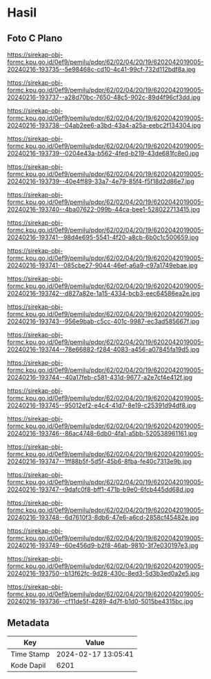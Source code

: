 # Hasil

## Foto C Plano

https://sirekap-obj-formc.kpu.go.id/0ef9/pemilu/pdpr/62/02/04/20/19/6202042019005-20240216-193735--5e98468c-cd10-4c41-99cf-732d112bdf8a.jpg

https://sirekap-obj-formc.kpu.go.id/0ef9/pemilu/pdpr/62/02/04/20/19/6202042019005-20240216-193737--a28d70bc-7650-48c5-902c-89d4f96cf3dd.jpg

https://sirekap-obj-formc.kpu.go.id/0ef9/pemilu/pdpr/62/02/04/20/19/6202042019005-20240216-193738--04ab2ee6-a3bd-43a4-a25a-eebc2f134304.jpg

https://sirekap-obj-formc.kpu.go.id/0ef9/pemilu/pdpr/62/02/04/20/19/6202042019005-20240216-193739--0204e43a-b562-4fed-b219-43de681fc8e0.jpg

https://sirekap-obj-formc.kpu.go.id/0ef9/pemilu/pdpr/62/02/04/20/19/6202042019005-20240216-193739--40e4ff89-33a7-4e79-85f4-f5f18d2d86e7.jpg

https://sirekap-obj-formc.kpu.go.id/0ef9/pemilu/pdpr/62/02/04/20/19/6202042019005-20240216-193740--4ba07622-099b-44ca-bee1-528022713415.jpg

https://sirekap-obj-formc.kpu.go.id/0ef9/pemilu/pdpr/62/02/04/20/19/6202042019005-20240216-193741--98d4e695-5541-4f20-a8cb-6b0c1c500659.jpg

https://sirekap-obj-formc.kpu.go.id/0ef9/pemilu/pdpr/62/02/04/20/19/6202042019005-20240216-193741--085cbe27-9044-46ef-a6a9-c97a1749ebae.jpg

https://sirekap-obj-formc.kpu.go.id/0ef9/pemilu/pdpr/62/02/04/20/19/6202042019005-20240216-193742--d827a82e-1a15-4334-bcb3-eec64586ea2e.jpg

https://sirekap-obj-formc.kpu.go.id/0ef9/pemilu/pdpr/62/02/04/20/19/6202042019005-20240216-193743--956e9bab-c5cc-401c-9987-ec3ad585667f.jpg

https://sirekap-obj-formc.kpu.go.id/0ef9/pemilu/pdpr/62/02/04/20/19/6202042019005-20240216-193744--78e66882-f284-4083-a456-a07845fa19d5.jpg

https://sirekap-obj-formc.kpu.go.id/0ef9/pemilu/pdpr/62/02/04/20/19/6202042019005-20240216-193744--40a17feb-c581-431d-9677-a2e7cf4e412f.jpg

https://sirekap-obj-formc.kpu.go.id/0ef9/pemilu/pdpr/62/02/04/20/19/6202042019005-20240216-193745--95012ef2-e4c4-41d7-8e19-c25391d94df8.jpg

https://sirekap-obj-formc.kpu.go.id/0ef9/pemilu/pdpr/62/02/04/20/19/6202042019005-20240216-193746--86ac4748-6db0-4fa1-a5bb-520538961161.jpg

https://sirekap-obj-formc.kpu.go.id/0ef9/pemilu/pdpr/62/02/04/20/19/6202042019005-20240216-193747--1ff88b5f-5d5f-45b6-8fba-fe40c7313e9b.jpg

https://sirekap-obj-formc.kpu.go.id/0ef9/pemilu/pdpr/62/02/04/20/19/6202042019005-20240216-193747--9dafc0f8-bff1-471b-b9e0-6fcb445dd68d.jpg

https://sirekap-obj-formc.kpu.go.id/0ef9/pemilu/pdpr/62/02/04/20/19/6202042019005-20240216-193748--6d7610f3-8db6-47e6-a6cd-2858cf45482e.jpg

https://sirekap-obj-formc.kpu.go.id/0ef9/pemilu/pdpr/62/02/04/20/19/6202042019005-20240216-193749--60e456d9-b2f8-46ab-9810-3f7e030197e3.jpg

https://sirekap-obj-formc.kpu.go.id/0ef9/pemilu/pdpr/62/02/04/20/19/6202042019005-20240216-193750--b13f62fc-9d28-430c-8ed3-5d3b3ed0a2e5.jpg

https://sirekap-obj-formc.kpu.go.id/0ef9/pemilu/pdpr/62/02/04/20/19/6202042019005-20240216-193736--cf11de5f-4289-4d7f-b1d0-5015be4315bc.jpg


## Metadata

| Key        | Value               |
| ---------- | ------------------- |
| Time Stamp | 2024-02-17 13:05:41 |
| Kode Dapil | 6201                |



